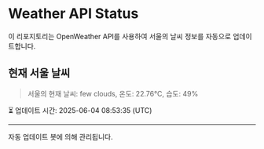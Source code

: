 
# Weather API Status

이 리포지토리는 OpenWeather API를 사용하여 서울의 날씨 정보를 자동으로 업데이트합니다.

## 현재 서울 날씨
> 서울의 현재 날씨: few clouds, 온도: 22.76°C, 습도: 49%

⏳ 업데이트 시간: 2025-06-04 08:53:35 (UTC)

---
자동 업데이트 봇에 의해 관리됩니다.

